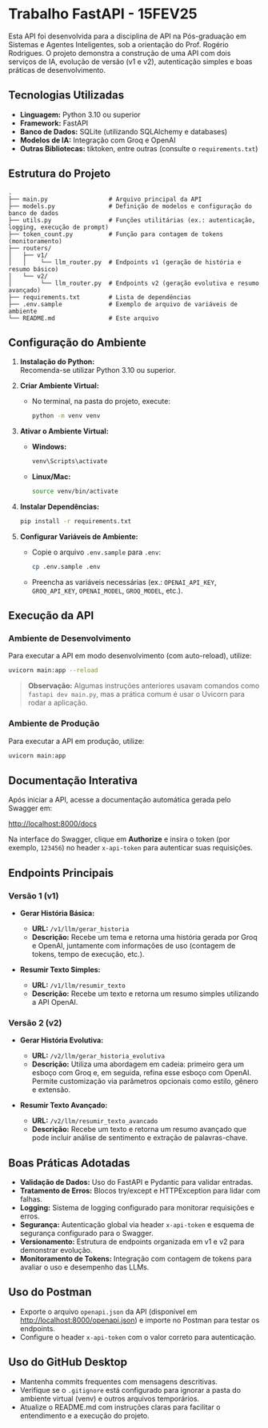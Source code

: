 # Trabalho FastAPI - 15FEV25

Esta API foi desenvolvida para a disciplina de API na Pós-graduação em Sistemas e Agentes Inteligentes, sob a orientação do Prof. Rogério Rodrigues. O projeto demonstra a construção de uma API com dois serviços de IA, evolução de versão (v1 e v2), autenticação simples e boas práticas de desenvolvimento.

## Tecnologias Utilizadas

- **Linguagem:** Python 3.10 ou superior
- **Framework:** FastAPI
- **Banco de Dados:** SQLite (utilizando SQLAlchemy e databases)
- **Modelos de IA:** Integração com Groq e OpenAI
- **Outras Bibliotecas:** tiktoken, entre outras (consulte o `requirements.txt`)

## Estrutura do Projeto

```
.
├── main.py                 # Arquivo principal da API
├── models.py               # Definição de modelos e configuração do banco de dados
├── utils.py                # Funções utilitárias (ex.: autenticação, logging, execução de prompt)
├── token_count.py          # Função para contagem de tokens (monitoramento)
├── routers/
│   ├── v1/
│   │    └── llm_router.py  # Endpoints v1 (geração de história e resumo básico)
│   └── v2/
│        └── llm_router.py  # Endpoints v2 (geração evolutiva e resumo avançado)
├── requirements.txt        # Lista de dependências
├── .env.sample             # Exemplo de arquivo de variáveis de ambiente
└── README.md               # Este arquivo
```

## Configuração do Ambiente

1. **Instalação do Python:**  
   Recomenda-se utilizar Python 3.10 ou superior.

2. **Criar Ambiente Virtual:**

   - No terminal, na pasta do projeto, execute:
     ```bash
     python -m venv venv
     ```

3. **Ativar o Ambiente Virtual:**

   - **Windows:**
     ```bash
     venv\Scripts\activate
     ```
   - **Linux/Mac:**
     ```bash
     source venv/bin/activate
     ```

4. **Instalar Dependências:**

   ```bash
   pip install -r requirements.txt
   ```

5. **Configurar Variáveis de Ambiente:**

   - Copie o arquivo `.env.sample` para `.env`:
     ```bash
     cp .env.sample .env
     ```
   - Preencha as variáveis necessárias (ex.: `OPENAI_API_KEY`, `GROQ_API_KEY`, `OPENAI_MODEL`, `GROQ_MODEL`, etc.).

## Execução da API

### Ambiente de Desenvolvimento

Para executar a API em modo desenvolvimento (com auto-reload), utilize:

```bash
uvicorn main:app --reload
```

> **Observação:** Algumas instruções anteriores usavam comandos como `fastapi dev main.py`, mas a prática comum é usar o Uvicorn para rodar a aplicação.

### Ambiente de Produção

Para executar a API em produção, utilize:

```bash
uvicorn main:app
```

## Documentação Interativa

Após iniciar a API, acesse a documentação automática gerada pelo Swagger em:

[http://localhost:8000/docs](http://localhost:8000/docs)

Na interface do Swagger, clique em **Authorize** e insira o token (por exemplo, `123456`) no header `x-api-token` para autenticar suas requisições.

## Endpoints Principais

### Versão 1 (v1)

- **Gerar História Básica:**
  - **URL:** `/v1/llm/gerar_historia`
  - **Descrição:** Recebe um tema e retorna uma história gerada por Groq e OpenAI, juntamente com informações de uso (contagem de tokens, tempo de execução, etc.).

- **Resumir Texto Simples:**
  - **URL:** `/v1/llm/resumir_texto`
  - **Descrição:** Recebe um texto e retorna um resumo simples utilizando a API OpenAI.

### Versão 2 (v2)

- **Gerar História Evolutiva:**
  - **URL:** `/v2/llm/gerar_historia_evolutiva`
  - **Descrição:** Utiliza uma abordagem em cadeia: primeiro gera um esboço com Groq e, em seguida, refina esse esboço com OpenAI. Permite customização via parâmetros opcionais como estilo, gênero e extensão.

- **Resumir Texto Avançado:**
  - **URL:** `/v2/llm/resumir_texto_avancado`
  - **Descrição:** Recebe um texto e retorna um resumo avançado que pode incluir análise de sentimento e extração de palavras-chave.

## Boas Práticas Adotadas

- **Validação de Dados:** Uso do FastAPI e Pydantic para validar entradas.
- **Tratamento de Erros:** Blocos try/except e HTTPException para lidar com falhas.
- **Logging:** Sistema de logging configurado para monitorar requisições e erros.
- **Segurança:** Autenticação global via header `x-api-token` e esquema de segurança configurado para o Swagger.
- **Versionamento:** Estrutura de endpoints organizada em v1 e v2 para demonstrar evolução.
- **Monitoramento de Tokens:** Integração com contagem de tokens para avaliar o uso e desempenho das LLMs.

## Uso do Postman

- Exporte o arquivo `openapi.json` da API (disponível em [http://localhost:8000/openapi.json](http://localhost:8000/openapi.json)) e importe no Postman para testar os endpoints.
- Configure o header `x-api-token` com o valor correto para autenticação.

## Uso do GitHub Desktop

- Mantenha commits frequentes com mensagens descritivas.
- Verifique se o `.gitignore` está configurado para ignorar a pasta do ambiente virtual (venv) e outros arquivos temporários.
- Atualize o README.md com instruções claras para facilitar o entendimento e a execução do projeto.
